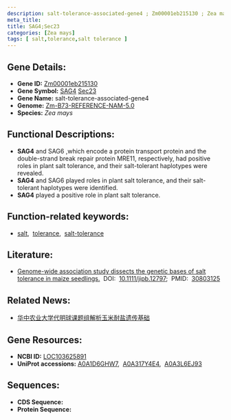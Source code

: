 ```yaml
---
description: salt-tolerance-associated-gene4 ; Zm00001eb215130 ; Zea mays
meta_title:
title: SAG4;Sec23
categories: [Zea mays]
tags: [ salt,tolerance,salt tolerance ]
---
```


## Gene Details:
- **Gene ID:**	[Zm00001eb215130](https://www.maizegdb.org/gene_center/gene/Zm00001eb215130)
- **Gene Symbol:** <u>SAG4</u>&nbsp;<u>Sec23</u>
- **Gene Name:** salt-tolerance-associated-gene4
- **Genome:** [Zm-B73-REFERENCE-NAM-5.0](https://www.maizegdb.org/genome/assembly/Zm-B73-REFERENCE-NAM-5.0)
- **Species:** *Zea mays*

## Functional Descriptions:
   - **SAG4** and SAG6 ,which encode a protein transport protein and the double-strand break repair protein MRE11, respectively, had positive roles in plant salt tolerance, and their salt-tolerant haplotypes were revealed.
   - **SAG4** and SAG6 played roles in plant salt tolerance, and their salt-tolerant haplotypes were identified.
   - **SAG4** played a positive role in plant salt tolerance.

## Function-related keywords:
- [salt](/tags/salt/),&nbsp;&nbsp;[tolerance](/tags/tolerance/),&nbsp;&nbsp;[salt-tolerance](/tags/salt-tolerance/)

## Literature:
   - [Genome-wide association study dissects the genetic bases of salt tolerance in maize seedlings.](https://onlinelibrary.wiley.com/doi/10.1111/jipb.12797)&nbsp;&nbsp;DOI:&nbsp;&nbsp;[10.1111/jipb.12797](https://onlinelibrary.wiley.com/doi/10.1111/jipb.12797);&nbsp;&nbsp;PMID:&nbsp;&nbsp;[30803125](https://pubmed.ncbi.nlm.nih.gov/30803125/)

## Related News:
   - [华中农业大学代明球课题组解析玉米耐盐遗传基础](https://mp.weixin.qq.com/s?__biz=MzU3ODY3MDM0NA==&mid=2247489779&idx=3&sn=9c496a686f6e0a34d6bba6a3524ec2c8&chksm=fd708294ca070b8228af0fc23e98e4a092ca99c41552c32af88cec9b0b08b896ceb78a415196&scene=27#wechat_redirect)

## Gene Resources:
- **NCBI ID:**  [LOC103625891](https://www.ncbi.nlm.nih.gov/gene/?term=LOC103625891)
- **UniProt accessions:** [A0A1D6GHW7](https://www.uniprot.org/uniprotkb/A0A1D6GHW7/entry),&nbsp;&nbsp;[A0A317Y4E4](https://www.uniprot.org/uniprotkb/A0A317Y4E4/entry),&nbsp;&nbsp;[A0A3L6EJ93](https://www.uniprot.org/uniprotkb/A0A3L6EJ93/entry)

## Sequences:
- **CDS Sequence:**
- **Protein Sequence:**
